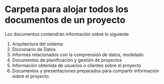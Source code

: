 # Carpeta para alojar todos los documentos de un proyecto

Los documentos contendrán información sobre lo siguiente

1. Arquitectura del sistema
2. Diccionario de Datos
3. Informes relacionados con la comprensión de datos, modelado
4. Documentos de planificación y gestión de proyectos
5. Información obtenida de usuarios o clientes sobre el proyecto
6. Documentos y presentaciones preparados para compartir información sobre el proyecto 
